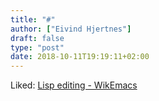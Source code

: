 ```yaml
---
title: "#"
author: ["Eivind Hjertnes"]
draft: false
type: "post"
date: 2018-10-11T19:19:11+02:00
---
```


Liked: [Lisp editing -
WikEmacs](http://wikemacs.org/wiki/Lisp%5Fediting)
